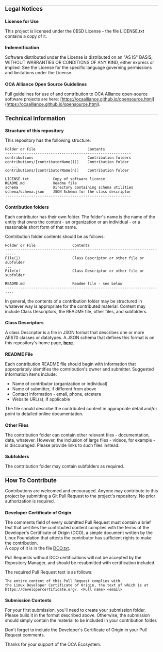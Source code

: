<style>
	li{margin:0 0 0 0;}
	h1{font-size:14pt; border-top: 1px solid #A0A0A0;}
	h2{font-size:11pt; border:none;}
</style>

# Legal Notices

## License for Use

This project is licensed under the 0BSD License - the file LICENSE.txt contains a copy of it.

## Indemnification

Software distributed under the License is distributed on an "AS IS" BASIS, WITHOUT WARRANTIES OR CONDITIONS OF ANY KIND, either express or implied. See the License for the specific language governing permissions and limitations under the License.

## OCA Alliance Open Source Guidelines

Full guidelines for use of and contribution to OCA Alliance open-source software projects are here: [https://ocaalliance.github.io/opensource.html](https://ocaalliance.github.io/opensource.html).

# Technical Information

## Structure of this repository

This repository has the following structure:
```
Folder or File                        Contents
----------------------------------------------------------
contributions                         Contribution folders
contributions/[contributorName(1)]    Contribution folder
   ...	 	
contributions/[contributorName(n)]    Contribution folder 				 
 					
LICENSE.txt           Copy of software license	
README.md             Readme file
schema                Directory containing schema utilities
schema/schema.json    JSON Schema for the class descriptor
----------------------------------------------------------
```
## Contribution folders

Each contributor has their own folder.  The folder's name is the name of the entity that owns the content - an organization or an individual - or a reasonable short form of that name.

Contribution folder contents should be as follows:
```
Folder or File                 Contents
---------------------------------------------------------------------------
File(1)                        Class Descriptor or other file or subfolder
...
File(n)                        Class Descriptor or other file or subfolder

README.md                      Readme file - see below
--------------------------------------------------------------------------
```
In general, the contents of a contribution folder may be structured in whatever way is appropriate for the contributed material.  Content may include Class Descriptors, the README file, other files, and subfolders.

## Class Descriptors

A class Descriptor is a file in JSON format that describes one or more AES70 classes or datatypes.  A JSON schema that defines this format is on this repository's home page, **[here](schema/schema.json)**.

## README File

Each contribution README file should begin with information that appropriately identifies the contribution's owner and submitter.
Suggested information items include:

- Name of contributor (organization or individual)
- Name of submitter, if different from above
- Contact information - email, phone, etcetera
- Website URL(s), if applicable

The file should describe the contributed content in appropriate detail and/or point to detailed online documentation.

## Other Files
The contribution folder can contain other relevant files - documentation, data, whatever. However, the inclusion of large files - videos, for example - is discouraged.  Please provide links to such files instead.

## Subfolders
The contribution folder may contain subfolders as required.

# How To Contribute
Contributions are welcomed and encouraged.  Anyone may contribute to this project by submitting a Git Pull Request to the project's repository.  No prior authorization is required.  

## Developer Certificate of Origin 

The comments field of every submitted Pull Request must contain 
a brief text that certifies the contributed content complies with 
the terms of the Developer's Certificate of Origin (DCO), 
a simple document written by the Linux Foundation that attests 
the contributor has sufficient rights to make the contribution.  
A copy of it is in the file [DCO.txt](DCO.txt).

Pull Requests without DCO certifications will not be accepted by the 
Repository Manager, and should be resubmitted with certification included.

The required Pull Request text is as follows:	

	The entire content of this Pull Request complies with
	the Linux Developer Certificate of Origin, the text of which is at
	https://developercertificate.org/. <Full name> <email>

## Submission Contents
For your first submission, you'll need to create your submission folder.  Please build it in the format described above.  Otherwise, the submission should simply contain the material to be included in your contribution folder.  

Don't forget to include the Developer's Certificate of Origin in your Pull Request comments.

Thanks for your support of the OCA Ecosystem.